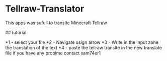 # Tellraw-Translator
This apps was sufull to translte Minecraft Tellraw 

##Tutorial

*1 - select your file
*2 - Navigate usign arrow
*3 - Write in the input zone the translation of the text
*4 - paste the tellraw translte in the new translate file
if you have any problme contact xam74er1
